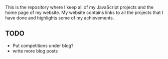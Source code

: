 This is the repository where I keep all of my JavaScript projects and the home page of my website. My website contains links to all the projects that I have done and highlights some of my achievements.

## TODO
- Put competitions under blog?
- write more blog posts
